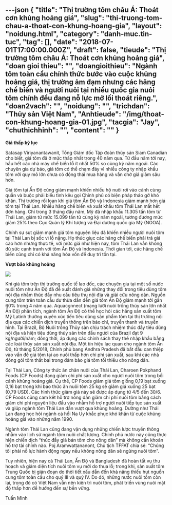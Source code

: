 ---json
{
    "title": "Thị trường tôm châu Á: Thoát cơn khủng hoảng giá",
    "slug": "thi-truong-tom-chau-a-thoat-con-khung-hoang-gia",
    "layout": "noidung.html",
    "category": "danh-muc.tin-tuc",
    "tag": [],
    "date": "2018-07-01T17:00:00.000Z",
    "draft": false,
    "tieude": "Thị trường tôm châu Á: Thoát cơn khủng hoảng giá",
    "doan gioi thieu": "",
    "doangioithieu": "Ngành tôm toàn cầu chính thức bước vào cuộc khủng hoảng giá, thị trường ảm đạm nhưng các hãng chế biến và người nuôi tại nhiều quốc gia nuôi tôm chính đều đang nỗ lực mở lối thoát riêng.",
    "doan2vach": "",
    "noidung": "",
    "trichdan": "Thủy sản Việt Nam",
    "Anhtieude": "/img/thoat-con-khung-hoang-gia-01.jpg",
    "tacgia": "Jay",
    "chuthichhinh": "",
    "__content__": ""
}
---
<p><span style="font-size:14px"><strong>Gi&aacute; thấp kỷ lục</strong></span></p>

<p><span style="font-size:14px">Satasap Viriyanantawanit, Tổng Gi&aacute;m đốc Tập đo&agrave;n thủy sản Siam Canadian cho biết, gi&aacute; t&ocirc;m đ&atilde; ở mức thấp nhất trong 40 năm qua. Từ đầu năm tới nay, hầu hết c&aacute;c nh&agrave; m&aacute;y chế biến lỗ &iacute;t nhất 50% so c&ugrave;ng kỳ năm ngo&aacute;i. C&aacute;c chuy&ecirc;n gia dự b&aacute;o, gi&aacute; t&ocirc;m c&oacute; thể chạm đ&aacute;y v&igrave; nhiều c&ocirc;ng ty nhập khẩu t&ocirc;m với quy m&ocirc; lớn chưa c&oacute; động th&aacute;i mua h&agrave;ng v&agrave; vẫn chờ gi&aacute; giảm s&acirc;u hơn.</span></p>

<p><span style="font-size:14px">Gi&aacute; t&ocirc;m tại Ấn Độ cũng giảm mạnh khiến nhiều hộ nu&ocirc;i rơi v&agrave;o cảnh c&ugrave;ng quẫn v&agrave; buộc phải biểu t&igrave;nh k&ecirc;u gọi Ch&iacute;nh phủ c&oacute; biện ph&aacute;p th&aacute;o gỡ kh&oacute; khăn. Thị trường rối loạn khi gi&aacute; t&ocirc;m Ấn Độ v&agrave; Indonesia giảm mạnh hơn gi&aacute; t&ocirc;m tại Th&aacute;i Lan. Nhiều h&atilde;ng chế biến v&agrave; xuất khẩu t&ocirc;m Th&aacute;i Lan mất hết đơn h&agrave;ng. Chỉ trong 3 th&aacute;ng đầu năm, Mỹ đ&atilde; nhập khẩu 11.305 tấn t&ocirc;m từ Th&aacute;i Lan, giảm từ mức 15.099 tấn từ c&ugrave;ng kỳ năm ngo&aacute;i, tương đương mức giảm 25% theo Cục Quản l&yacute; Kh&iacute; tượng v&agrave; Đại dương quốc gia Mỹ (NOOA).</span></p>

<p><span style="font-size:14px">Ch&iacute;nh sự sụt giảm mạnh gi&aacute; t&ocirc;m nguy&ecirc;n liệu đ&atilde; khiến nhiều người nu&ocirc;i t&ocirc;m tại Th&aacute;i Lan bị sốc v&igrave; lỗ nặng. Họ th&uacute;c giục c&aacute;c h&atilde;ng chế biến phải trả gi&aacute; cao hơn nhưng thực tế, với mức gi&aacute; như hiện nay, t&ocirc;m Th&aacute;i Lan vẫn kh&ocirc;ng đủ sức cạnh tranh với t&ocirc;m Ấn Độ v&agrave; Indonesia. Thời gian tới, c&aacute;c h&atilde;ng chế biến cũng chỉ c&oacute; khả năng h&ograve;a vốn để duy tr&igrave; tồn tại.</span></p>

<p><span style="font-size:14px"><strong>Vượt b&atilde;o khủng hoảng</strong></span></p>

<p><span style="font-size:14px"><strong><img src="http://www.thuysanvietnam.com.vn/uploads/article2/baiviet/moitruong/thoat-con-khung-hoang-gia-02.jpg" /></strong></span></p>

<p><span style="font-size:14px">Khi gi&aacute; t&ocirc;m tr&ecirc;n thị trường quốc tế lao dốc, c&aacute;c chuy&ecirc;n gia tại một số nước nu&ocirc;i t&ocirc;m như Ấn Độ đ&atilde; đề xuất đ&aacute;nh gi&aacute; những thay đổi trong ti&ecirc;u d&ugrave;ng t&ocirc;m nội địa nhằm th&uacute;c đẩy nhu cầu ti&ecirc;u thụ nội địa v&agrave; giải cứu n&ocirc;ng d&acirc;n. Nguồn cung t&ocirc;m tr&ecirc;n to&agrave;n cầu dư thừa dẫn đến gi&aacute; t&ocirc;m Ấn Độ giảm mạnh tới gần 60% trong 4 năm qua. Aquaconnect (mạng lưới nu&ocirc;i trồng thủy sản lớn nhất Ấn Độ) ph&acirc;n t&iacute;ch, ng&agrave;nh t&ocirc;m Ấn Độ c&oacute; thể học hỏi c&aacute;c h&atilde;ng sản xuất t&ocirc;m Mỹ Latinh thường xuy&ecirc;n x&uacute;c tiến ti&ecirc;u d&ugrave;ng sản phẩm t&ocirc;m tại thị trường nội địa qua c&aacute;c chiến dịch truyền th&ocirc;ng tr&ecirc;n b&aacute;o ch&iacute;, truyền thanh v&agrave; truyền h&igrave;nh. Tại Brazil, Bộ Nu&ocirc;i trồng Thủy sản chịu tr&aacute;ch nhiệm th&uacute;c đẩy ti&ecirc;u d&ugrave;ng nội địa v&agrave; hiện ti&ecirc;u d&ugrave;ng thủy sản tr&ecirc;n đầu người của Brazil đạt 9 kg/người/năm; đồng thời, &aacute;p dụng c&aacute;c ch&iacute;nh s&aacute;ch thay thế nhập khẩu bằng c&aacute;c lo&agrave;i thủy sản sản xuất nội địa. Một t&iacute;n hiệu lạc quan cho ng&agrave;nh t&ocirc;m Ấn Độ, từ th&aacute;ng 5/2018, Ch&iacute;nh phủ bang Andhra Pradesh đ&atilde; bắt đầu can thiệp v&agrave;o vấn đề gi&aacute; t&ocirc;m tại ao nu&ocirc;i thấp hơn chi ph&iacute; sản xuất, sau khi c&aacute;c nh&agrave; đ&oacute;ng g&oacute;i t&ocirc;m thất bại trong đảm bảo gi&aacute; t&ocirc;m tối thiểu cho n&ocirc;ng d&acirc;n.</span></p>

<p><span style="font-size:14px">Tại Th&aacute;i Lan, C&ocirc;ng ty thức ăn chăn nu&ocirc;i của Th&aacute;i Lan, Charoen Pokphand Foods (CP Foods) đang giảm chi ph&iacute; sản xuất cho người nu&ocirc;i t&ocirc;m trong bối cảnh khủng hoảng gi&aacute;. Cụ thể, CP Foods giảm gi&aacute; t&ocirc;m giống 0,19 bạt xuống 0,16 bạt trong khi bao thức ăn nu&ocirc;i t&ocirc;m 25 kg sẽ giảm gi&aacute; xuống 25 bạt (0,79 USD). C&aacute;c h&igrave;nh thức giảm gi&aacute; n&agrave;y sẽ được &aacute;p dụng từ 4/5 đến 30/6. CP Foods cũng cam kết hỗ trợ n&ocirc;ng d&acirc;n giảm chi ph&iacute; nu&ocirc;i t&ocirc;m bằng c&aacute;ch giảm chi ph&iacute; nguy&ecirc;n liệu đầu v&agrave;o nhằm hỗ trợ người nu&ocirc;i tiếp tục sản xuất v&agrave; gi&uacute;p ng&agrave;nh t&ocirc;m Th&aacute;i Lan dần vượt qua khủng hoảng. Dường như Th&aacute;i Lan đang học hỏi ng&agrave;nh c&aacute; hồi Na Uy khắc phục kh&oacute; khăn từ cuộc khủng hoảng gi&aacute; v&agrave;o những năm 1990.</span></p>

<p><span style="font-size:14px">Ng&agrave;nh t&ocirc;m Th&aacute;i Lan cũng đang vận dụng những chiến lược truyền th&ocirc;ng nhằm v&agrave;o lịch sử ng&agrave;nh t&ocirc;m nu&ocirc;i chất lượng. Ch&iacute;nh phủ nước n&agrave;y cũng thực hiện chiến dịch &ldquo;th&uacute;c đẩy gi&aacute; b&aacute;n t&ocirc;m cho n&ocirc;ng d&acirc;n&rdquo; m&agrave; kh&ocirc;ng cần khoản hỗ trợ t&agrave;i ch&iacute;nh n&agrave;o. Poj Aramwattananont, Chủ tịch TFFAT chia sẻ: &ldquo;Ch&uacute;ng t&ocirc;i phải nỗ lực h&agrave;nh động ngay nếu kh&ocirc;ng n&ocirc;ng d&acirc;n sẽ ngừng nu&ocirc;i t&ocirc;m&rdquo;.</span></p>

<p><span style="font-size:14px">Tuy nhi&ecirc;n, hiện nay cả Th&aacute;i Lan, Ấn Độ v&agrave; Bangladesh đ&atilde; ho&agrave;n tất vụ thu hoạch v&agrave; giảm diện t&iacute;ch nu&ocirc;i t&ocirc;m vụ mới do thua lỗ; trong khi, sản xuất t&ocirc;m Trung Quốc bị gi&aacute;n đoạn do thời tiết xấu dẫn đến khả năng thiếu hụt nguồn cung t&ocirc;m to&agrave;n cầu cho qu&yacute; III v&agrave; qu&yacute; IV. Do đ&oacute;, những nước nu&ocirc;i t&ocirc;m c&ograve;n lại, trong đ&oacute; c&oacute; Việt Nam vẫn n&ecirc;n ki&ecirc;n tr&igrave; nu&ocirc;i t&ocirc;m, ph&aacute;t triển v&ugrave;ng nu&ocirc;i mật độ thấp hơn để hướng đến sự bền vững.</span></p>

<p><span style="font-size:14px">Tuấn Minh</span></p>
